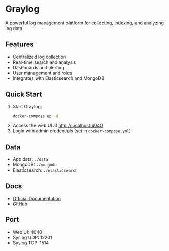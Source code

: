 # Graylog

A powerful log management platform for collecting, indexing, and analyzing log data.

## Features
- Centralized log collection
- Real-time search and analysis
- Dashboards and alerting
- User management and roles
- Integrates with Elasticsearch and MongoDB

## Quick Start
1. Start Graylog:
   ```bash
   docker-compose up -d
   ```
2. Access the web UI at [http://localhost:4040](http://localhost:4040)
3. Login with admin credentials (set in `docker-compose.yml`)

## Data
- App data: `./data`
- MongoDB: `./mongodb`
- Elasticsearch: `./elasticsearch`

## Docs
- [Official Documentation](https://docs.graylog.org/)
- [GitHub](https://github.com/Graylog2/graylog2-server)

## Port
- Web UI: 4040
- Syslog UDP: 12201
- Syslog TCP: 1514 